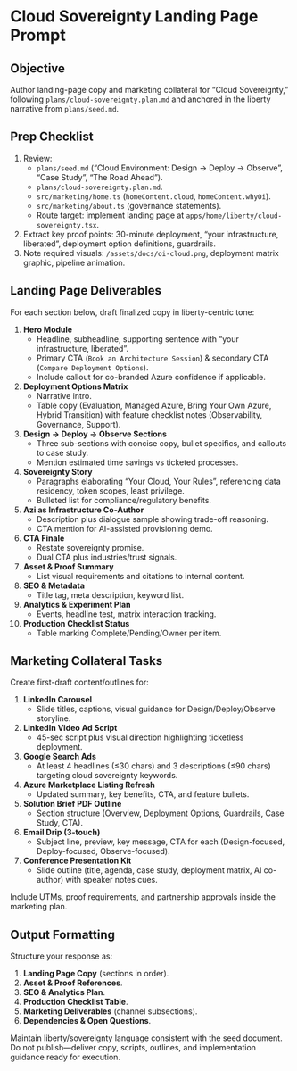 # Cloud Sovereignty Landing Page Prompt

## Objective

Author landing-page copy and marketing collateral for “Cloud Sovereignty,” following `plans/cloud-sovereignty.plan.md` and anchored in the liberty narrative from `plans/seed.md`.

## Prep Checklist

1. Review:
   - `plans/seed.md` (“Cloud Environment: Design → Deploy → Observe”, “Case Study”, “The Road Ahead”).
   - `plans/cloud-sovereignty.plan.md`.
   - `src/marketing/home.ts` (`homeContent.cloud`, `homeContent.whyOi`).
   - `src/marketing/about.ts` (governance statements).
   - Route target: implement landing page at `apps/home/liberty/cloud-sovereignty.tsx`.
2. Extract key proof points: 30-minute deployment, “your infrastructure, liberated”, deployment option definitions, guardrails.
3. Note required visuals: `/assets/docs/oi-cloud.png`, deployment matrix graphic, pipeline animation.

## Landing Page Deliverables

For each section below, draft finalized copy in liberty-centric tone:

1. **Hero Module**
   - Headline, subheadline, supporting sentence with “your infrastructure, liberated”.
   - Primary CTA (`Book an Architecture Session`) & secondary CTA (`Compare Deployment Options`).
   - Include callout for co-branded Azure confidence if applicable.
2. **Deployment Options Matrix**
   - Narrative intro.
   - Table copy (Evaluation, Managed Azure, Bring Your Own Azure, Hybrid Transition) with feature checklist notes (Observability, Governance, Support).
3. **Design → Deploy → Observe Sections**
   - Three sub-sections with concise copy, bullet specifics, and callouts to case study.
   - Mention estimated time savings vs ticketed processes.
4. **Sovereignty Story**
   - Paragraphs elaborating “Your Cloud, Your Rules”, referencing data residency, token scopes, least privilege.
   - Bulleted list for compliance/regulatory benefits.
5. **Azi as Infrastructure Co-Author**
   - Description plus dialogue sample showing trade-off reasoning.
   - CTA mention for AI-assisted provisioning demo.
6. **CTA Finale**
   - Restate sovereignty promise.
   - Dual CTA plus industries/trust signals.
7. **Asset & Proof Summary**
   - List visual requirements and citations to internal content.
8. **SEO & Metadata**
   - Title tag, meta description, keyword list.
9. **Analytics & Experiment Plan**
   - Events, headline test, matrix interaction tracking.
10. **Production Checklist Status**
    - Table marking Complete/Pending/Owner per item.

## Marketing Collateral Tasks

Create first-draft content/outlines for:

1. **LinkedIn Carousel**
   - Slide titles, captions, visual guidance for Design/Deploy/Observe storyline.
2. **LinkedIn Video Ad Script**
   - 45-sec script plus visual direction highlighting ticketless deployment.
3. **Google Search Ads**
   - At least 4 headlines (≤30 chars) and 3 descriptions (≤90 chars) targeting cloud sovereignty keywords.
4. **Azure Marketplace Listing Refresh**
   - Updated summary, key benefits, CTA, and feature bullets.
5. **Solution Brief PDF Outline**
   - Section structure (Overview, Deployment Options, Guardrails, Case Study, CTA).
6. **Email Drip (3-touch)**
   - Subject line, preview, key message, CTA for each (Design-focused, Deploy-focused, Observe-focused).
7. **Conference Presentation Kit**
   - Slide outline (title, agenda, case study, deployment matrix, AI co-author) with speaker notes cues.

Include UTMs, proof requirements, and partnership approvals inside the marketing plan.

## Output Formatting

Structure your response as:

1. **Landing Page Copy** (sections in order).
2. **Asset & Proof References**.
3. **SEO & Analytics Plan**.
4. **Production Checklist Table**.
5. **Marketing Deliverables** (channel subsections).
6. **Dependencies & Open Questions**.

Maintain liberty/sovereignty language consistent with the seed document. Do not publish—deliver copy, scripts, outlines, and implementation guidance ready for execution.
